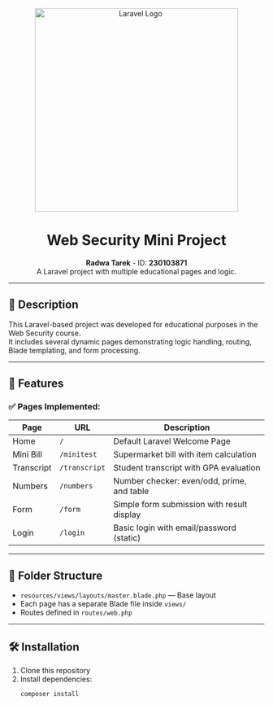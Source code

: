 <p align="center">
  <a href="https://laravel.com" target="_blank">
    <img src="https://raw.githubusercontent.com/laravel/art/master/logo-lockup/5%20SVG/2%20CMYK/1%20Full%20Color/laravel-logolockup-cmyk-red.svg" width="400" alt="Laravel Logo">
  </a>
</p>

<h1 align="center">Web Security Mini Project</h1>

<p align="center">
  <strong>Radwa Tarek</strong> - ID: <strong>230103871</strong><br>
  A Laravel project with multiple educational pages and logic.
</p>

---

## 📌 Description

This Laravel-based project was developed for educational purposes in the Web Security course.  
It includes several dynamic pages demonstrating logic handling, routing, Blade templating, and form processing.

---

## 🚀 Features

### ✅ Pages Implemented:

| Page          | URL                     | Description                                  |
|---------------|--------------------------|----------------------------------------------|
| Home          | `/`                     | Default Laravel Welcome Page                 |
| Mini Bill     | `/minitest`             | Supermarket bill with item calculation       |
| Transcript    | `/transcript`           | Student transcript with GPA evaluation       |
| Numbers       | `/numbers`              | Number checker: even/odd, prime, and table   |
| Form          | `/form`                 | Simple form submission with result display   |
| Login         | `/login`                | Basic login with email/password (static)     |

---

## 📂 Folder Structure

- `resources/views/layouts/master.blade.php` — Base layout
- Each page has a separate Blade file inside `views/`
- Routes defined in `routes/web.php`

---

## 🛠 Installation

1. Clone this repository
2. Install dependencies:
   ```bash
   composer install
